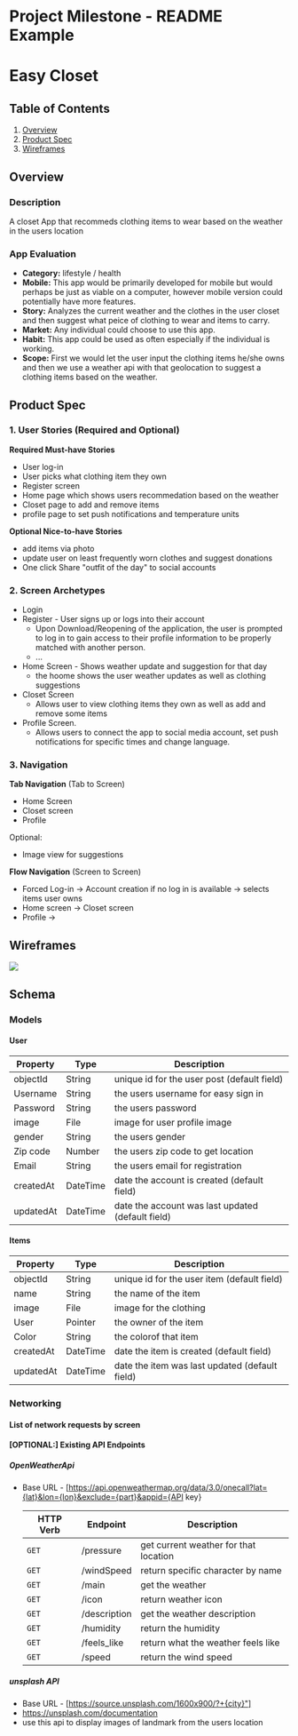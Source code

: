 Project Milestone - README Example
===


# Easy Closet

## Table of Contents
1. [Overview](#Overview)
1. [Product Spec](#Product-Spec)
1. [Wireframes](#Wireframes)

## Overview
### Description
A closet App that recommeds clothing items to wear based on the weather in the users location

### App Evaluation
- **Category:** lifestyle / health
- **Mobile:** This app would be primarily developed for mobile but would perhaps be just as viable on a computer, however mobile version could potentially have more features.
- **Story:** Analyzes the current weather and the clothes in the user closet and then suggest what peice of clothing to wear and items to carry.
- **Market:** Any individual could choose to use this app.
- **Habit:** This app could be used as often especially if the individual is working.
- **Scope:** First we would let the user input the clothing items he/she owns and then we use a weather api with that geolocation to suggest a clothing items based on the weather.
## Product Spec
### 1. User Stories (Required and Optional)

**Required Must-have Stories**

* User log-in 
* User picks what clothing item they own
* Register screen
* Home page which shows users recommedation based on the weather
* Closet page to add and remove items
* profile page to set push notifications and temperature units

**Optional Nice-to-have Stories**

* add items via photo
* update user on least frequently worn clothes and suggest donations
* One click Share "outfit of the day" to social accounts


### 2. Screen Archetypes

* Login 
* Register - User signs up or logs into their account
   * Upon Download/Reopening of the application, the user is prompted to log in to gain access to their profile information to be properly matched with another person. 
   * ...
* Home Screen - Shows weather update and suggestion for that day
   * the hoome shows the user weather updates as well as clothing suggestions 
* Closet Screen 
   * Allows user to view clothing items they own as well as add and remove some items
* Profile Screen.
   * Allows users to connect the app to social media account, set push notifications for specific times and change language.

### 3. Navigation

**Tab Navigation** (Tab to Screen)

* Home Screen
* Closet screen
* Profile
 
Optional:
* Image view for suggestions

**Flow Navigation** (Screen to Screen)
* Forced Log-in -> Account creation if no log in is available -> selects items user owns 
* Home screen -> Closet screen
* Profile -> 
 

## Wireframes
![](https://i.imgur.com/Xia9bQB.jpg)


## Schema 
### Models

#### User

   | Property      | Type     | Description |
   | ------------- | -------- | ------------|
   | objectId      | String   | unique id for the user post (default field) |
   | Username      | String   | the users username for easy sign in |
   | Password      | String   | the users password |
   | image         | File     | image for user profile image |
   | gender        | String   | the users gender |
   | Zip code      | Number   | the users zip code to get location |
   | Email         | String   | the users email for registration |
   | createdAt     | DateTime | date the account is created (default field) |
   | updatedAt     | DateTime | date the account was last updated (default field) |
   
   
   #### Items

   | Property      | Type     | Description |
   | ------------- | -------- | ------------|
   | objectId      | String   | unique id for the user item (default field) |
   | name          | String   | the name of the item |
   | image         | File     | image for the clothing |
   | User          | Pointer   | the owner of the item |
   | Color         | String   | the colorof that item |
   | createdAt     | DateTime | date the item is created (default field) |
   | updatedAt     | DateTime | date the item was last updated (default field) |
### Networking
#### List of network requests by screen

#### [OPTIONAL:] Existing API Endpoints
##### OpenWeatherApi
- Base URL - [https://api.openweathermap.org/data/3.0/onecall?lat={lat}&lon={lon}&exclude={part}&appid={API key}

   HTTP Verb | Endpoint | Description
   ----------|----------|------------
    `GET`    | /pressure | get current weather for that location
    `GET`    | /windSpeed| return specific character by name
    `GET`    | /main   | get the weather
    `GET`    | /icon | return weather icon
     `GET`    | /description   | get the weather description
    `GET`    | /humidity | return the humidity
     `GET`    | /feels_like | return what the weather feels like 
      `GET`    | /speed | return the wind speed
    
##### unsplash API
- Base URL - [https://source.unsplash.com/1600x900/?+{city}"]
- https://unsplash.com/documentation
- use this api to display images of landmark from the users location


